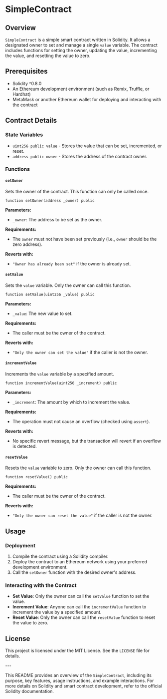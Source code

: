 <h1>SimpleContract</h1>
<h2>Overview</h2>
<p>
<code>SimpleContract</code> is a simple smart contract written in Solidity. It allows a designated owner to set and manage a single <code>value</code> variable. The contract includes functions for setting the owner, updating the value, incrementing the value, and resetting the value to zero.
</p>
<h2>Prerequisites</h2>
<ul>
<li>Solidity ^0.8.0</li>
<li>An Ethereum development environment (such as Remix, Truffle, or Hardhat)</li>
<li>MetaMask or another Ethereum wallet for deploying and interacting with the contract</li>
</ul>
<h2>Contract Details</h2>
<h3>State Variables</h3>
<ul>
<li><code>uint256 public value</code> - Stores the value that can be set, incremented, or reset.</li>
<li><code>address public owner</code> - Stores the address of the contract owner.</li>
</ul>
<h3>Functions</h3>
<h4><code>setOwner</code></h4>
<p>Sets the owner of the contract. This function can only be called once.</p>
<pre><code>function setOwner(address _owner) public</code></pre>
<p><strong>Parameters:</strong></p>
<ul>
<li><code>_owner</code>: The address to be set as the owner.</li>
</ul>
<p><strong>Requirements:</strong></p>
<ul>
<li>The <code>owner</code> must not have been set previously (i.e., <code>owner</code> should be the zero address).</li>
</ul>
<p><strong>Reverts with:</strong></p>
<ul>
<li><code>"Owner has already been set"</code> if the owner is already set.</li>
</ul>
<h4><code>setValue</code></h4>
<p>Sets the <code>value</code> variable. Only the owner can call this function.</p>
<pre><code>function setValue(uint256 _value) public</code></pre>
<p><strong>Parameters:</strong></p>
<ul>
<li><code>_value</code>: The new value to set.</li>
</ul>
<p><strong>Requirements:</strong></p>
<ul>
<li>The caller must be the owner of the contract.</li>
</ul>
<p><strong>Reverts with:</strong></p>
<ul>
<li><code>"Only the owner can set the value"</code> if the caller is not the owner.</li>
</ul>
<h4><code>incrementValue</code></h4>
<p>Increments the <code>value</code> variable by a specified amount.</p>
<pre><code>function incrementValue(uint256 _increment) public</code></pre>
<p><strong>Parameters:</strong></p>
<ul>
<li><code>_increment</code>: The amount by which to increment the value.</li>
</ul>
<p><strong>Requirements:</strong></p>
<ul>
<li>The operation must not cause an overflow (checked using <code>assert</code>).</li>
</ul>
<p><strong>Reverts with:</strong></p>
<ul>
<li>No specific revert message, but the transaction will revert if an overflow is detected.</li>
</ul>

<h4><code>resetValue</code></h4>
<p>Resets the <code>value</code> variable to zero. Only the owner can call this function.</p>
<pre><code>function resetValue() public</code></pre>
<p><strong>Requirements:</strong></p>
<ul>
<li>The caller must be the owner of the contract.</li>
</ul>
<p><strong>Reverts with:</strong></p>
<ul>
<li><code>"Only the owner can reset the value"</code> if the caller is not the owner.</li>
</ul>
<h2>Usage</h2>
<h3>Deployment</h3>
<ol>
<li>Compile the contract using a Solidity compiler.</li>
<li>Deploy the contract to an Ethereum network using your preferred development environment.</li>
<li>Call the <code>setOwner</code> function with the desired owner's address.</li>
</ol>
<h3>Interacting with the Contract</h3>
<ul>
<li><strong>Set Value</strong>: Only the owner can call the <code>setValue</code> function to set the value.</li>
<li><strong>Increment Value</strong>: Anyone can call the <code>incrementValue</code> function to increment the value by a specified amount.</li>
<li><strong>Reset Value</strong>: Only the owner can call the <code>resetValue</code> function to reset the value to zero.</li>
</ul>

<h2>License</h2>
<p>This project is licensed under the MIT License. See the <code>LICENSE</code> file for details.</p>
<p>---</p>
<p>This README provides an overview of the <code>SimpleContract</code>, including its purpose, key features, usage instructions, and example interactions. For more details on Solidity and smart contract development, refer to the official Solidity documentation.</p>

